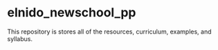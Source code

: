 # elnido_newschool_pp
This repository is stores all of the resources, curriculum, examples, and syllabus. 
